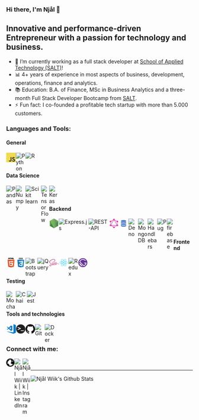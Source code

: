 ### Hi there, I'm Njål 👋

## Innovative and performance-driven Entrepreneur with a passion for technology and business.

- 🎉 I’m currently working as a full stack developer at [School of Applied Technology (SALT)][website]!
- 📊 4+ years of experience in most aspects of business, development, operations, finance and analytics.
- 📚 Education: B.A. of Finance, MSc in Business Analytics and a three-month Full Stack Developer Bootcamp from [SALT][website].
- ⚡ Fun fact: I co-founded a profitable tech startup with more than 5.000 customers.

### Languages and Tools:

#### General

<img align="left" alt="JavaScript" width="26px" src="https://raw.githubusercontent.com/github/explore/80688e429a7d4ef2fca1e82350fe8e3517d3494d/topics/javascript/javascript.png" />
<img align="left" alt="Python" width="26px" src="https://cdn3.iconfinder.com/data/icons/logos-and-brands-adobe/512/267_Python-512.png" />
<img align="left" alt="R" width="30px" src="https://workingnation.com/wp-content/uploads/2018/05/R_logo.svg_.png" />

<br />
<br />

#### Data Science

<img align="left" alt="Pandas" width="26px" src="https://pbs.twimg.com/profile_images/1187765724451868673/uVw1PWA7_400x400.png" />
<img align="left" alt="Numpy" width="26px" src="https://user-images.githubusercontent.com/98330/63813335-20cd4b80-c8e2-11e9-9c04-e4dbf7285aa1.png" />
<img align="left" alt="Scikit learn" width="42px" src="https://upload.wikimedia.org/wikipedia/commons/thumb/0/05/Scikit_learn_logo_small.svg/1200px-Scikit_learn_logo_small.svg.png" />
<img align="left" alt="TensorFlow" width="22px" src="https://upload.wikimedia.org/wikipedia/commons/thumb/2/2d/Tensorflow_logo.svg/1200px-Tensorflow_logo.svg.png" />
<img align="left" alt="Keras" width="24px" src="https://media.licdn.com/dms/image/C560BAQG2-bElRVrSqw/company-logo_200_200/0?e=2159024400&v=beta&t=FecYznzU4CBXukcm30SbhXqy4e5g8GgoYaFT4hfIO5c" />

<br />
<br />

#### Backend

<img align="left" alt="Node.js" width="26px" src="https://raw.githubusercontent.com/github/explore/80688e429a7d4ef2fca1e82350fe8e3517d3494d/topics/nodejs/nodejs.png" />
<img align="left" alt="Express.js" width="80px" src="https://buttercms.com/static/images/tech_banners/ExpressJS.png" />
<img align="left" alt="REST-API" width="56px" src="https://www.ardoq.com/hubfs/TP%20Theme/Website/Integrations/restApi.png" />
<img align="left" alt="GraphQL" width="26px" src="https://raw.githubusercontent.com/github/explore/80688e429a7d4ef2fca1e82350fe8e3517d3494d/topics/graphql/graphql.png" />
<img align="left" alt="SQL" width="26px" src="https://raw.githubusercontent.com/github/explore/80688e429a7d4ef2fca1e82350fe8e3517d3494d/topics/sql/sql.png" />
<img align="left" alt="Deno" width="26px" src="https://upload.wikimedia.org/wikipedia/commons/thumb/2/29/Postgresql_elephant.svg/745px-Postgresql_elephant.svg.png" />
<img align="left" alt="MongoDB" width="26px" src="https://emanueleciriachi.net/wp-content/uploads/2019/01/logo-mongodb-png-mongodb-logo-png-400.png" />
<img align="left" alt="Handlebars" width="26px" src="https://cdn.iconscout.com/icon/free/png-512/handlebars-282936.png" />
<img align="left" alt="Pug" width="26px" src="https://res.cloudinary.com/practicaldev/image/fetch/s--Rr7K5gOm--/c_limit%2Cf_auto%2Cfl_progressive%2Cq_auto%2Cw_880/https://dbalas.gallerycdn.vsassets.io/extensions/dbalas/vscode-html2pug/0.0.2/1532242577062/Microsoft.VisualStudio.Services.Icons.Default" />
<img align="left" alt="firebase" width="18px" src="https://firebase.google.com/downloads/brand-guidelines/PNG/logo-logomark.png" />

<br />
<br />

#### Frontend

<img align="left" alt="HTML5" width="26px" src="https://raw.githubusercontent.com/github/explore/80688e429a7d4ef2fca1e82350fe8e3517d3494d/topics/html/html.png" />
<img align="left" alt="CSS3" width="26px" src="https://raw.githubusercontent.com/github/explore/80688e429a7d4ef2fca1e82350fe8e3517d3494d/topics/css/css.png" />
<img align="left" alt="Bootstrap" width="32px" src="https://camo.githubusercontent.com/0e0adf58c74c6e74bb64ece5d0ef4620f4f46915/68747470733a2f2f76352e676574626f6f7473747261702e636f6d2f646f63732f352e302f6173736574732f6272616e642f626f6f7473747261702d6c6f676f2d736861646f772e706e67" />
<img align="left" alt="jQuery" width="32px" src="https://cdn4.iconfinder.com/data/icons/scripting-and-programming-languages/512/JQuery_logo-512.png" />
<img align="left" alt="Sass" width="26px" src="https://raw.githubusercontent.com/github/explore/80688e429a7d4ef2fca1e82350fe8e3517d3494d/topics/sass/sass.png" />
<img align="left" alt="React" width="26px" src="https://raw.githubusercontent.com/github/explore/80688e429a7d4ef2fca1e82350fe8e3517d3494d/topics/react/react.png" />
<img align="left" alt="Redux" width="26px" src="https://seeklogo.com/images/R/redux-logo-9CA6836C12-seeklogo.com.png" />
<img align="left" alt="Gatsby" width="26px" src="https://raw.githubusercontent.com/github/explore/e94815998e4e0713912fed477a1f346ec04c3da2/topics/gatsby/gatsby.png" />

<br />
<br />

#### Testing

<img align="left" alt="Mocha" width="26px" src="https://seeklogo.com/images/M/mocha-logo-66DA231220-seeklogo.com.png" />
<img align="left" alt="Chai" width="30px" src="https://avatars2.githubusercontent.com/u/1515293?s=400&v=4" />
<img align="left" alt="Jest" width="26px" src="https://seeklogo.com/images/J/jest-logo-F9901EBBF7-seeklogo.com.png" />

<br />
<br />

#### Tools and technologies

<img align="left" alt="Visual Studio Code" width="26px" src="https://raw.githubusercontent.com/github/explore/80688e429a7d4ef2fca1e82350fe8e3517d3494d/topics/visual-studio-code/visual-studio-code.png" />
<img align="left" alt="Terminal" width="26px" src="https://raw.githubusercontent.com/github/explore/80688e429a7d4ef2fca1e82350fe8e3517d3494d/topics/terminal/terminal.png" />
<img align="left" alt="GitHub" width="26px" src="https://raw.githubusercontent.com/github/explore/78df643247d429f6cc873026c0622819ad797942/topics/github/github.png" />
<img align="left" alt="Git" width="26px" src="https://git-scm.com/images/logos/downloads/Git-Icon-1788C.png" />
<img align="left" alt="Docker" width="28px" src="https://www.docker.com/sites/default/files/d8/2019-07/Moby-logo.png" />
<br />
<br />

### Connect with me:

[<img align="left" alt="salt.dev" width="22px" src="https://raw.githubusercontent.com/iconic/open-iconic/master/svg/globe.svg" />][website]
[<img align="left" alt="Njål Wiik | LinkedIn" width="22px" src="https://cdn.jsdelivr.net/npm/simple-icons@v3/icons/linkedin.svg" />][linkedin]
[<img align="left" alt="Njål Wiik | Instagram" width="22px" src="https://cdn.jsdelivr.net/npm/simple-icons@v3/icons/instagram.svg" />][instagram]

<br />

---

<img align="left" alt="Njål Wiik's Github Stats" src="https://github-readme-stats.vercel.app/api?theme=vue&username=NjaalWiik&show_icons=true&hide_border=true&hide=stars" />

[website]: https://salt.dev/
[instagram]: https://www.instagram.com/njaal.wiik/
[linkedin]: https://www.linkedin.com/in/njaal-wiik/

